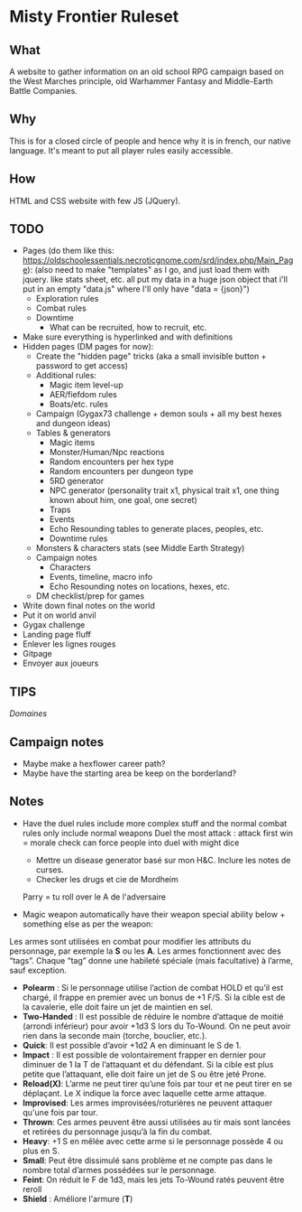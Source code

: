 # Misty Frontier Ruleset

## What

A website to gather information on an old school RPG campaign based on the West Marches principle, old Warhammer Fantasy and Middle-Earth Battle Companies.

## Why

This is for a closed circle of people and hence why it is in french, our native language. It's meant to put all player rules easily accessible.

## How

HTML and CSS website with few JS (JQuery).

## TODO

- Pages (do them like this: https://oldschoolessentials.necroticgnome.com/srd/index.php/Main_Page):
  (also need to make "templates" as I go, and just load them with jquery. like stats sheet, etc.
  all put my data in a huge json object that i'll put in an empty "data.js" where I'll only have "data = {json}")
  - Exploration rules
  - Combat rules
  - Downtime
    - What can be recruited, how to recruit, etc.
- Make sure everything is hyperlinked and with definitions
- Hidden pages (DM pages for now):
  - Create the "hidden page" tricks (aka a small invisible button + password to get access)
  - Additional rules:
    - Magic item level-up
    - AER/fiefdom rules
    - Boats/etc. rules
  - Campaign (Gygax73 challenge + demon souls + all my best hexes and dungeon ideas)
  - Tables & generators
    - Magic items
    - Monster/Human/Npc reactions
    - Random encounters per hex type
    - Random encounters per dungeon type
    - 5RD generator
    - NPC generator (personality trait x1, physical trait x1, one thing known about him, one goal, one secret)
    - Traps
    - Events
    - Echo Resounding tables to generate places, peoples, etc.
    - Downtime rules
  - Monsters & characters stats (see Middle Earth Strategy)
  - Campaign notes
    - Characters
    - Events, timeline, macro info
    - Echo Resounding notes on locations, hexes, etc.
  - DM checklist/prep for games
- Write down final notes on the world
- Put it on world anvil
- Gygax challenge
- Landing page fluff
- Enlever les lignes rouges
- Gitpage
- Envoyer aux joueurs

## TIPS

<dfn title="Un domaine est un territoire appartenant à un seigneur">Domaines</dfn>

## Campaign notes

- Maybe make a hexflower career path?
- Maybe have the starting area be keep on the borderland?

## Notes

- Have the duel rules include more complex stuff and the normal combat rules only include normal weapons
  Duel
  the most attack : attack first
  win = morale check
  can force people into duel with might dice

  - Mettre un disease generator basé sur mon H&C. Inclure les notes de curses.
  - Checker les drugs et cie de Mordheim

  Parry = tu roll over le A de l'adversaire

- Magic weapon automatically have their weapon special ability below + something else as per the weapon:
<p>
          Les armes sont utilisées en combat pour modifier les attributs du
          personnage, par exemple la <strong>S</strong> ou les
          <strong>A</strong>. Les armes fonctionnent avec des “tags”. Chaque
          “tag” donne une habileté spéciale (mais facultative) à l’arme, sauf
          exception.
        </p>
        <ul>
          <li>
            <strong>Polearm</strong> : Si le personnage utilise l’action de
            combat HOLD et qu’il est chargé, il frappe en premier avec un bonus
            de +1 F/S. Si la cible est de la cavalerie, elle doit faire un jet
            de maintien en sel.
          </li>
          <li>
            <strong>Two-Handed</strong> : Il est possible de réduire le nombre
            d’attaque de moitié (arrondi inférieur) pour avoir +1d3 S lors du
            To-Wound. On ne peut avoir rien dans la seconde main (torche,
            bouclier, etc.).
          </li>
          <li>
            <strong>Quick</strong>: Il est possible d’avoir +1d2 A en diminuant
            le S de 1.
          </li>
          <li>
            <strong>Impact</strong> : Il est possible de volontairement frapper
            en dernier pour diminuer de 1 la T de l’attaquant et du défendant.
            Si la cible est plus petite que l’attaquant, elle doit faire un jet
            de S ou être jeté Prone.
          </li>
          <li>
            <strong>Reload(X)</strong>: L’arme ne peut tirer qu’une fois par
            tour et ne peut tirer en se déplaçant. Le X indique la force avec
            laquelle cette arme attaque.
          </li>
          <li>
            <strong>Improvised</strong>: Les armes improvisées/roturières ne
            peuvent attaquer qu'une fois par tour.
          </li>
          <li>
            <strong>Thrown</strong>: Ces armes peuvent être aussi utilisées au
            tir mais sont lancées et retirées du personnage jusqu’à la fin du
            combat.
          </li>
          <li>
            <strong>Heavy</strong>: +1 S en mêlée avec cette arme si le
            personnage possède 4 ou plus en S.
          </li>
          <li>
            <strong>Small</strong>: Peut être dissimulé sans problème et ne
            compte pas dans le nombre total d’armes possédées sur le personnage.
          </li>
          <li>
            <strong>Feint</strong>: On réduit le F de 1d3, mais les jets
            To-Wound ratés peuvent être reroll
          </li>
          <li>
            <strong>Shield</strong> : Améliore l'armure (<strong>T</strong>)
          </li>
        </ul>

